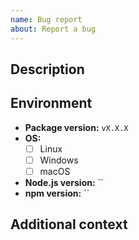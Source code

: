 ```yaml
---
name: Bug report
about: Report a bug
---
```


## Description

<!-- A clear and concise description of what the bug is. -->

## Environment

- **Package version:**
  <!-- e.g. v1.0.0 -->
  `vX.X.X`
- **OS:**
  <!-- Update "[ ]" to "[x]" to check a box. -->
  - [ ] Linux
  - [ ] Windows
  - [ ] macOS
- **Node.js version:**
  <!-- run `node -v` and paste output below. -->
  ``
- **npm version:**
  <!-- run `npm -v` and paste output below. -->
  ``

## Additional context

<!-- Add any other context about the problem here. -->

